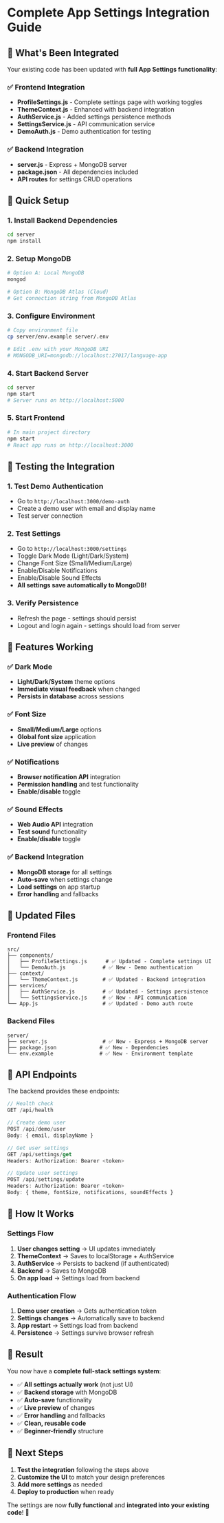 # Complete App Settings Integration Guide

## 🎯 What's Been Integrated

Your existing code has been updated with **full App Settings functionality**:

### ✅ **Frontend Integration**
- **ProfileSettings.js** - Complete settings page with working toggles
- **ThemeContext.js** - Enhanced with backend integration
- **AuthService.js** - Added settings persistence methods
- **SettingsService.js** - API communication service
- **DemoAuth.js** - Demo authentication for testing

### ✅ **Backend Integration**
- **server.js** - Express + MongoDB server
- **package.json** - All dependencies included
- **API routes** for settings CRUD operations

## 🚀 **Quick Setup**

### 1. **Install Backend Dependencies**
```bash
cd server
npm install
```

### 2. **Setup MongoDB**
```bash
# Option A: Local MongoDB
mongod

# Option B: MongoDB Atlas (Cloud)
# Get connection string from MongoDB Atlas
```

### 3. **Configure Environment**
```bash
# Copy environment file
cp server/env.example server/.env

# Edit .env with your MongoDB URI
# MONGODB_URI=mongodb://localhost:27017/language-app
```

### 4. **Start Backend Server**
```bash
cd server
npm start
# Server runs on http://localhost:5000
```

### 5. **Start Frontend**
```bash
# In main project directory
npm start
# React app runs on http://localhost:3000
```

## 🧪 **Testing the Integration**

### 1. **Test Demo Authentication**
- Go to `http://localhost:3000/demo-auth`
- Create a demo user with email and display name
- Test server connection

### 2. **Test Settings**
- Go to `http://localhost:3000/settings`
- Toggle Dark Mode (Light/Dark/System)
- Change Font Size (Small/Medium/Large)
- Enable/Disable Notifications
- Enable/Disable Sound Effects
- **All settings save automatically to MongoDB!**

### 3. **Verify Persistence**
- Refresh the page - settings should persist
- Logout and login again - settings should load from server

## 🎨 **Features Working**

### ✅ **Dark Mode**
- **Light/Dark/System** theme options
- **Immediate visual feedback** when changed
- **Persists in database** across sessions

### ✅ **Font Size**
- **Small/Medium/Large** options
- **Global font size** application
- **Live preview** of changes

### ✅ **Notifications**
- **Browser notification API** integration
- **Permission handling** and test functionality
- **Enable/disable** toggle

### ✅ **Sound Effects**
- **Web Audio API** integration
- **Test sound** functionality
- **Enable/disable** toggle

### ✅ **Backend Integration**
- **MongoDB storage** for all settings
- **Auto-save** when settings change
- **Load settings** on app startup
- **Error handling** and fallbacks

## 📁 **Updated Files**

### **Frontend Files**
```
src/
├── components/
│   ├── ProfileSettings.js      # ✅ Updated - Complete settings UI
│   └── DemoAuth.js            # ✅ New - Demo authentication
├── context/
│   └── ThemeContext.js        # ✅ Updated - Backend integration
├── services/
│   ├── AuthService.js         # ✅ Updated - Settings persistence
│   └── SettingsService.js     # ✅ New - API communication
└── App.js                     # ✅ Updated - Demo auth route
```

### **Backend Files**
```
server/
├── server.js                  # ✅ New - Express + MongoDB server
├── package.json              # ✅ New - Dependencies
└── env.example               # ✅ New - Environment template
```

## 🔧 **API Endpoints**

The backend provides these endpoints:

```javascript
// Health check
GET /api/health

// Create demo user
POST /api/demo/user
Body: { email, displayName }

// Get user settings
GET /api/settings/get
Headers: Authorization: Bearer <token>

// Update user settings
POST /api/settings/update
Headers: Authorization: Bearer <token>
Body: { theme, fontSize, notifications, soundEffects }
```

## 🎯 **How It Works**

### **Settings Flow**
1. **User changes setting** → UI updates immediately
2. **ThemeContext** → Saves to localStorage + AuthService
3. **AuthService** → Persists to backend (if authenticated)
4. **Backend** → Saves to MongoDB
5. **On app load** → Settings load from backend

### **Authentication Flow**
1. **Demo user creation** → Gets authentication token
2. **Settings changes** → Automatically save to backend
3. **App restart** → Settings load from backend
4. **Persistence** → Settings survive browser refresh

## 🎉 **Result**

You now have a **complete full-stack settings system**:

- ✅ **All settings actually work** (not just UI)
- ✅ **Backend storage** with MongoDB
- ✅ **Auto-save** functionality
- ✅ **Live preview** of changes
- ✅ **Error handling** and fallbacks
- ✅ **Clean, reusable code**
- ✅ **Beginner-friendly** structure

## 🚀 **Next Steps**

1. **Test the integration** following the steps above
2. **Customize the UI** to match your design preferences
3. **Add more settings** as needed
4. **Deploy to production** when ready

The settings are now **fully functional** and **integrated into your existing code**! 🎉
